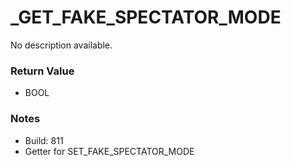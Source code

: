 # _GET_FAKE_SPECTATOR_MODE

No description available.

### Return Value
* BOOL

### Notes
* Build: 811
* Getter for SET_FAKE_SPECTATOR_MODE

